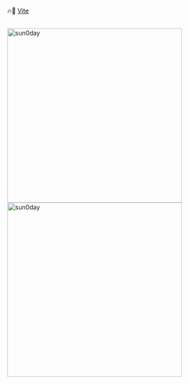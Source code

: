 
 🔥🔨 [Vite](https://github.com/vitejs/vite/)


<br />

<img align="center" src="https://github-readme-stats.vercel.app/api?username=sun0day&show_icons=true&locale=en" alt="sun0day" style="width:400px" />
<img align="center" src="https://github-readme-streak-stats.herokuapp.com/?user=sun0day&theme=tokyonight_duo&border=e0e0e0&stroke=e0e0e0" alt="sun0day" style="width:400px" />





<!--
**sun0day/sun0day** is a ✨ _special_ ✨ repository because its `README.md` (this file) appears on your GitHub profile.

Here are some ideas to get you started:

- 🔭 I’m currently working on ...
- 🌱 I’m currently learning ...
- 👯 I’m looking to collaborate on ...
- 🤔 I’m looking for help with ...
- 💬 Ask me about ...
- 📫 How to reach me: ...
- 😄 Pronouns: ...
- ⚡ Fun fact: ...
-->
